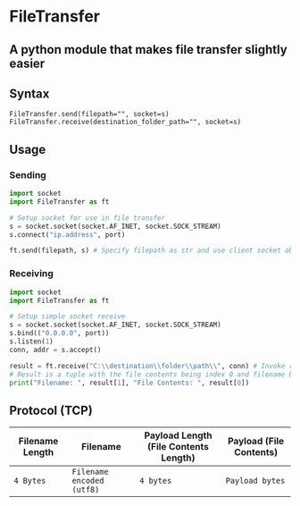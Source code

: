# FileTransfer

## A python module that makes file transfer slightly easier

## Syntax

`FileTransfer.send(filepath="", socket=s)`<br>
`FileTransfer.receive(destination_folder_path="", socket=s)`

## Usage

### **Sending**

```python
import socket
import FileTransfer as ft

# Setup socket for use in file transfer
s = socket.socket(socket.AF_INET, socket.SOCK_STREAM)
s.connect("ip.address", port)

ft.send(filepath, s) # Specify filepath as str and use client socket object
```

### **Receiving**

```python
import socket
import FileTransfer as ft

# Setup simple socket receive
s = socket.socket(socket.AF_INET, socket.SOCK_STREAM)
s.bind(("0.0.0.0", port))
s.listen(1)
conn, addr = s.accept()

result = ft.receive("C:\\destination\\folder\\path\\", conn) # Invoke receive function
# Result is a tuple with the file contents being index 0 and filename being index 1
print("Filename: ", result[1], "File Contents: ", result[0])
```

## Protocol (TCP)

| Filename Length  | Filename | Payload Length (File Contents Length) | Payload (File Contents) |
| --- | --- | --- | --- |
| `4 Bytes` | `Filename encoded (utf8)` | `4 bytes` | `Payload bytes` |

